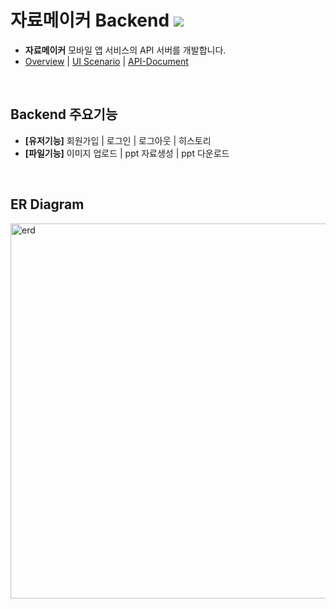 # 자료메이커 Backend <img src="https://img.shields.io/badge/Django-092E20?style=flat&logo=django&logoColor=FFFFFF"/>
* **자료메이커** 모바일 앱 서비스의 API 서버를 개발합니다.
* [Overview](https://dour-dianella-55a.notion.site/e84006a862d84398b4305d41705db890) | [UI Scenario](https://github.com/apphia39/pghj_backend/files/7728642/6._UI.Scenario.pdf) | [API-Document](https://github.com/apphia39/pghj_backend/wiki/API-Document) 
<br>

## Backend 주요기능
* **[유저기능]** 회원가입 | 로그인 | 로그아웃 | 히스토리
* **[파일기능]** 이미지 업로드 | ppt 자료생성 | ppt 다운로드
<br>

## ER Diagram
<img width="600" alt="erd" src="https://user-images.githubusercontent.com/67676029/146354240-caee3514-1e85-4f5f-8209-94c42afdf806.png">
